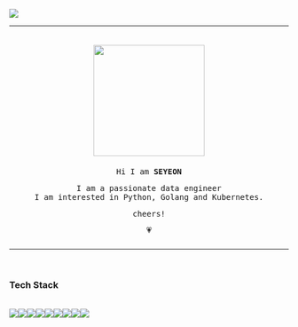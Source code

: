 ![](https://user-images.githubusercontent.com/66824510/241624753-05da990e-fae2-4ef9-b730-a57a4e22dce3.jpg)

<hr>

<div align="center" style="padding-top:20px; padding-bottom:10px;">
<div style="margin-bottom:20px;">
    <img src="https://user-images.githubusercontent.com/66824510/241624781-5fb81e10-cc60-481c-afb9-0f506ca0c4f0.png" width="200px">
</div>
<samp>
    <p>Hi I am <b>SEYEON</b></p>
    <p>I am a passionate data engineer<br>
    I am interested in Python, Golang and Kubernetes.</p>
    <p>cheers!</p>
    💗
</samp>
</div>

<hr>
<br>

### Tech Stack

<br>
<img src="https://img.shields.io/badge/Python-blue?style=flat&logo=Python&logoColor=FFFFFF"/><img src="https://img.shields.io/badge/ELK_Stack-gold?style=flat&logo=Elasticsearch&logoColor=FFFFFF"/><img src="https://img.shields.io/badge/Kafka-231F20?style=flat&logo=ApacheKafka&logoColor=FFFFFF"/><img src="https://img.shields.io/badge/Apache_Spark-E25A1C?style=flat&logo=ApacheSpark&logoColor=FFFFFF"/><img src="https://img.shields.io/badge/Django-092E20?style=flat&logo=Django&logoColor=FFFFFF"/><img src="https://img.shields.io/badge/FastAPI-089688?style=flat&logo=FastAPI&logoColor=FFFFFF"/><img src="https://img.shields.io/badge/MySQL-4479A1?style=flat&logo=MySQL&logoColor=FFFFFF"/><img src="https://img.shields.io/badge/AWS-FF9900?style=flat&logo=AmazonAWS&logoColor=FFFFFF"/><img src="https://img.shields.io/badge/Kubernetes-326CE5?style=flat&logo=Kubernetes&logoColor=FFFFFF"/>

